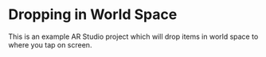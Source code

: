 # Dropping in World Space

This is an example AR Studio project which will drop items in world space to where you tap on screen.
